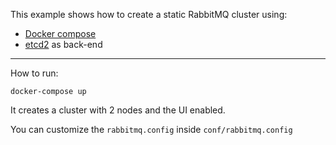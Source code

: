 This example shows how to create a static RabbitMQ cluster using:
- [Docker compose](https://docs.docker.com/compose/) 
- [etcd2](https://github.com/coreos/etcd) as back-end

---

How to run:
```
docker-compose up
```

It creates a cluster with 2 nodes and the UI enabled. 

You can customize the `rabbitmq.config` inside `conf/rabbitmq.config`

 